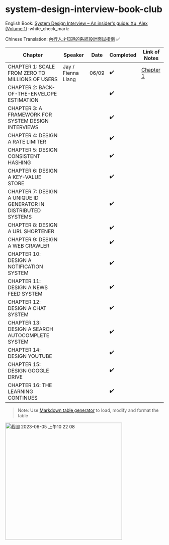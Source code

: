 # system-design-interview-book-club
English Book: [System Design Interview – An insider's guide: Xu, Alex (Volume 1)](https://github.com/G33kzD3n/Catalogue/blob/master/System%20Design%20Interview%20An%20Insider%E2%80%99s%20Guide%20by%20Alex%20Xu%20(z-lib.org).pdf) :white_check_mark:

Chinese Translation: [內行人才知道的系統設計面試指南](https://www.books.com.tw/products/0010903454) :white_check_mark:

| Chapter                                                        | Speaker            | Date  | Completed          | Link of Notes                  |
|----------------------------------------------------------------|--------------------|-------|--------------------|--------------------------------|
| CHAPTER 1: SCALE FROM ZERO TO MILLIONS OF USERS                | Jay / Fienna Liang | 06/09 | :heavy_check_mark: | [Chapter 1](notes/chater_1.md) |
| CHAPTER 2: BACK-OF-THE-ENVELOPE ESTIMATION                     |                    |       | :heavy_check_mark: |                                |
| CHAPTER 3: A FRAMEWORK FOR SYSTEM DESIGN INTERVIEWS            |                    |       | :heavy_check_mark: |                                |
| CHAPTER 4: DESIGN A RATE LIMITER                               |                    |       | :heavy_check_mark: |                                |
| CHAPTER 5: DESIGN CONSISTENT HASHING                           |                    |       | :heavy_check_mark: |                                |
| CHAPTER 6: DESIGN A KEY-VALUE STORE                            |                    |       | :heavy_check_mark: |                                |
| CHAPTER 7: DESIGN A UNIQUE ID GENERATOR IN DISTRIBUTED SYSTEMS |                    |       | :heavy_check_mark: |                                |
| CHAPTER 8: DESIGN A URL SHORTENER                              |                    |       | :heavy_check_mark: |                                |
| CHAPTER 9: DESIGN A WEB CRAWLER                                |                    |       | :heavy_check_mark: |                                |
| CHAPTER 10: DESIGN A NOTIFICATION SYSTEM                       |                    |       | :heavy_check_mark: |                                |
| CHAPTER 11: DESIGN A NEWS FEED SYSTEM                          |                    |       | :heavy_check_mark: |                                |
| CHAPTER 12: DESIGN A CHAT SYSTEM                               |                    |       | :heavy_check_mark: |                                |
| CHAPTER 13: DESIGN A SEARCH AUTOCOMPLETE SYSTEM                |                    |       | :heavy_check_mark: |                                |
| CHAPTER 14: DESIGN YOUTUBE                                     |                    |       | :heavy_check_mark: |                                |
| CHAPTER 15: DESIGN GOOGLE DRIVE                                |                    |       | :heavy_check_mark: |                                |
| CHAPTER 16: THE LEARNING CONTINUES                             |                    |       | :heavy_check_mark: |                                |

> Note: Use [Markdown table generator](https://www.tablesgenerator.com/markdown_tables) to load, modify and format the table

<img width="371" alt="截圖 2023-06-05 上午10 22 08" src="https://github.com/warren30815/system-design-interview-book-club/assets/36834814/c634e1e9-f1e3-46af-95b6-1ae14bc3887a">
